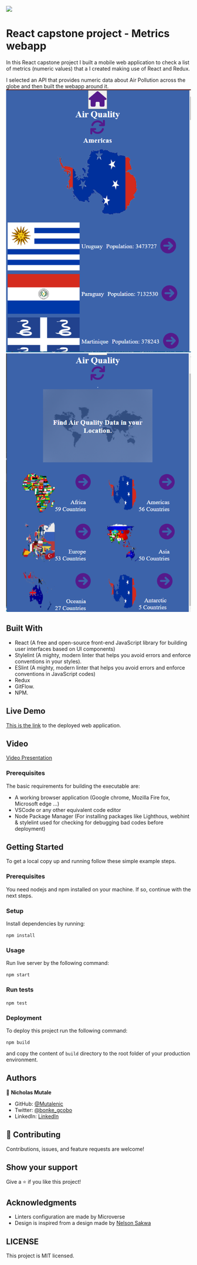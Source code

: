 ![](https://img.shields.io/badge/Microverse-blueviolet)

# React capstone project - Metrics webapp

In this React capstone project I built a mobile web application to check a list of metrics (numeric values) that a I created making use of React and Redux.

I selected an API that provides numeric data about Air Pollution across the globe and then built the webapp around it. ![screenshoot](./src/images/countries.png) ![screenshoot2](./src/images/homepage.png)

## Built With
- React (A free and open-source front-end JavaScript library for building user interfaces based on UI components)
- Stylelint (A mighty, modern linter that helps you avoid errors and enforce conventions in your styles).
- ESlint (A mighty, modern linter that helps you avoid errors and enforce conventions in JavaScript codes)
- Redux
- GitFlow.
- NPM.

## Live Demo

[This is the link](https://deploy-preview-2--stately-kashata-1db13f.netlify.app/) to the deployed web application.

## Video 
[Video Presentation](https://www.loom.com/share/b17aad1fdccf432692c0ad2576c8ffbd)


### Prerequisites
The basic requirements for building the executable are:

- A working browser application (Google chrome, Mozilla Fire fox, Microsoft edge ...)
- VSCode or any other equivalent code editor
- Node Package Manager (For installing packages like Lighthous, webhint & stylelint used for checking for debugging bad codes before deployment)

## Getting Started

To get a local copy up and running follow these simple example steps.

### Prerequisites

You need nodejs and npm installed on your machine. If so, continue with the next steps.

### Setup

Install dependencies by running:

`npm install`

### Usage

Run live server by the following command:

`npm start`

### Run tests

`npm test`

### Deployment

To deploy this project run the following command:

`npm build`

and copy the content of `build` directory to the root folder of your production environment.

## Authors

👤 **Nicholas Mutale**

- GitHub: [@Mutalenic](https://github.com/Mutalenic)
- Twitter: [@bonke_gcobo](https://twitter.com/nicomutale)
- LinkedIn: [LinkedIn](https://linkedin.com/in/nicomutale)


## 🤝 Contributing

Contributions, issues, and feature requests are welcome!


## Show your support

Give a ⭐️ if you like this project!

## Acknowledgments

- Linters configuration are made by Microverse
- Design is inspired from a design made by [Nelson Sakwa](https://www.behance.net/sakwadesignstudio)

## LICENSE
This project is MIT licensed.
